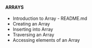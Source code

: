 #### ARRAYS ####
* Introduction to Array - README.md
* Creating an Array
* Inserting into Array
* Traversing an Array
* Accessing elements of an Array

